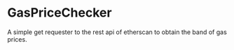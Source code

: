 # GasPriceChecker
A simple get requester to the rest api of etherscan to obtain the band of gas prices.  
